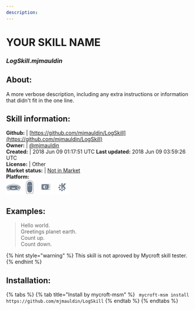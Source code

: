 ```yaml
---  
description:   
---  
```

# YOUR SKILL NAME  
### _LogSkill.mjmauldin_  
## About:  
A more verbose description, including any extra instructions or
information that didn't fit in the one line.

## Skill information:  
**Github:** | [https://github.com/mjmauldin/LogSkill](https://github.com/mjmauldin/LogSkill)  
**Owner:** | [@mjmauldin](https://github.com/mjmauldin)  
**Created:** | 2018 Jun 09 01:17:51 UTC  **Last updated:** 2018 Jun 09 03:59:26 UTC  
**License:** | Other  
**Market status:** | [Not in Market](https://market.mycroft.ai/skill/)  
**Platform:**  
 ![](../.gitbook/assets/mark-1-icon.png)  ![](../.gitbook/assets/mark-2-icon.png)  ![](../.gitbook/assets/picroft-icon.png)  ![](../.gitbook/assets/kde.png)   
## Examples:  
> Hello world.  
> Greetings planet earth.  
> Count up.  
> Count down.  
  
{% hint style="warning" %}
This skill is not aproved by Mycroft skill tester.
{% endhint %}
    
## Installation:  
{% tabs %}
{% tab title="Install by mycroft-msm" %}
``` mycroft-msm install https://github.com/mjmauldin/LogSkill```
{% endtab %}
  {% endtabs %}
  